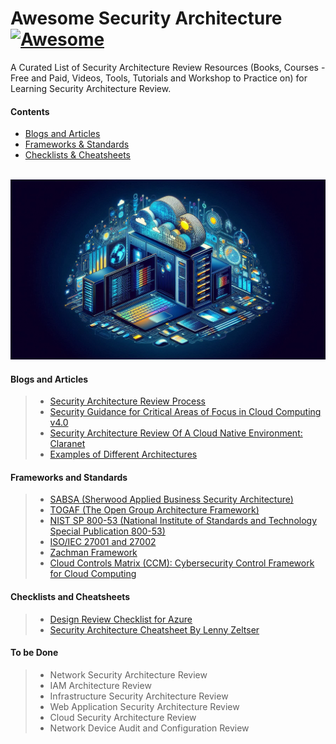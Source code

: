 # Awesome Security Architecture [![Awesome](https://awesome.re/badge.svg)](https://awesome.re)

A Curated List of Security Architecture Review Resources (Books, Courses - Free and Paid, Videos, Tools, Tutorials and Workshop to Practice on) for Learning Security Architecture Review.

#### Contents
- [Blogs and Articles](#Blogs-and-Articles)
- [Frameworks & Standards](#Frameworks-and-Standards)
- [Checklists & Cheatsheets](#Checklists-and-Cheatsheets)

<br>
<img src="image.jpeg">
<br>

#### Blogs and Articles
> - <a href="https://handbook.gitlab.com/handbook/security/architecture/review/">Security Architecture Review Process</a><br>
> - <a href="https://cloudsecurityalliance.org/artifacts/security-guidance-v4/">Security Guidance for Critical Areas of Focus in Cloud Computing v4.0</a>
> - <a href="https://www.claranet.com/us/blog/2021-04-01-security-architecture-review-cloud-native-environment">Security Architecture Review Of A Cloud Native Environment: Claranet</a>
> - <a href="https://blog.bytebytego.com/archive?sort=new">Examples of Different Architectures</a>

#### Frameworks and Standards
> - <a href="https://sabsa.org/">SABSA (Sherwood Applied Business Security Architecture)</a><br>
> - <a href="https://www.opengroup.org/togaf">TOGAF (The Open Group Architecture Framework)</a><br>
> - <a href="https://csrc.nist.gov/pubs/sp/800/53/r5/upd1/final">NIST SP 800-53 (National Institute of Standards and Technology Special Publication 800-53)</a><br>
> - <a href="https://www.iso.org/standard/27001">ISO/IEC 27001 and 27002</a><br>
> - <a href="https://zachman-feac.com/">Zachman Framework</a><br>
> - <a href="https://cloudsecurityalliance.org/research/cloud-controls-matrix">Cloud Controls Matrix (CCM): Cybersecurity Control Framework for Cloud Computing</a><br>


#### Checklists and Cheatsheets
> - <a href="https://learn.microsoft.com/en-us/azure/well-architected/security/checklist">Design Review Checklist for Azure</a>
> - <a href="https://zeltser.com/media/docs/security-architecture-cheat-sheet.pdf"> Security Architecture Cheatsheet By Lenny Zeltser</a>


#### To be Done
> - Network Security Architecture Review
> - IAM Architecture Review
> - Infrastructure Security Architecture Review
> - Web Application Security Architecture Review
> - Cloud Security Architecture Review
> - Network Device Audit and Configuration Review
